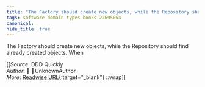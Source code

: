 ```yaml
---
title: "The Factory should create new objects, while the Repository should ..."
tags: software domain types books-22695054
canonical: 
hide_title: true
---
```


The Factory should create new objects, while the Repository should find already created objects. When


[[_Source_: DDD Quickly<br>
_Author_: 📕 UnknownAuthor<br>
_More_: [Readwise URL](https://readwise.io/open/446271391){:target="_blank"}
::wrap]]